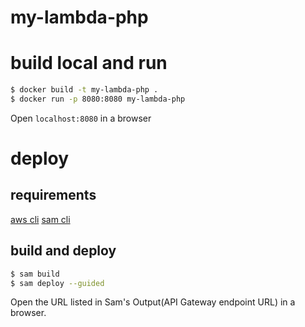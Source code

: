 # my-lambda-php

# build local and run

```bash
$ docker build -t my-lambda-php .
$ docker run -p 8080:8080 my-lambda-php
```

Open `localhost:8080` in a browser

# deploy

## requirements

[aws cli](https://docs.aws.amazon.com/cli/latest/userguide/getting-started-install.html)
[sam cli](https://docs.aws.amazon.com/serverless-application-model/latest/developerguide/install-sam-cli.html)

## build and deploy

```bash
$ sam build
$ sam deploy --guided
```

Open the URL listed in Sam's Output(API Gateway endpoint URL) in a browser.
